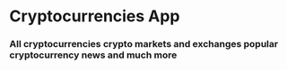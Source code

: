 # Cryptocurrencies App

### All cryptocurrencies crypto markets and exchanges popular cryptocurrency news and much more